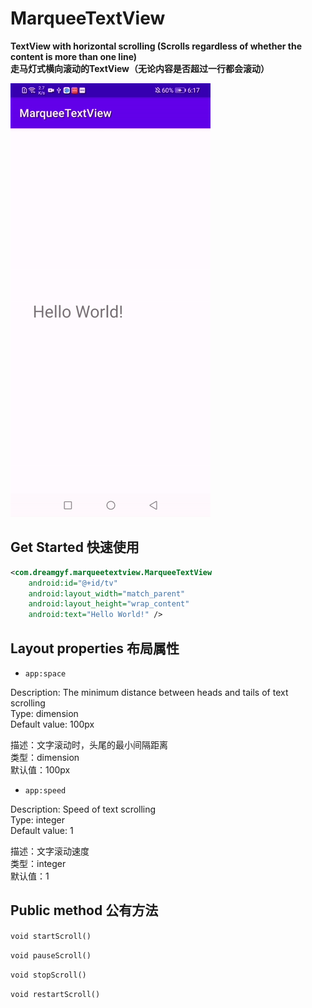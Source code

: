 # MarqueeTextView

**TextView with horizontal scrolling (Scrolls regardless of whether the content is more than one line)**\
**走马灯式横向滚动的TextView（无论内容是否超过一行都会滚动）**

![Demo](./MarqueeTextView.gif)

## Get Started 快速使用

```XML
<com.dreamgyf.marqueetextview.MarqueeTextView
    android:id="@+id/tv"
    android:layout_width="match_parent"
    android:layout_height="wrap_content"
    android:text="Hello World!" />
```

## Layout properties 布局属性

- `app:space`

Description: The minimum distance between heads and tails of text scrolling\
Type: dimension\
Default value: 100px

描述：文字滚动时，头尾的最小间隔距离\
类型：dimension\
默认值：100px

- `app:speed`

Description: Speed of text scrolling\
Type: integer\
Default value: 1

描述：文字滚动速度\
类型：integer\
默认值：1

## Public method 公有方法

`void startScroll()`

`void pauseScroll()`

`void stopScroll()`

`void restartScroll()`
